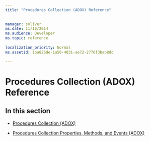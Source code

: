 ```yaml
---
title: "Procedures Collection (ADOX) Reference"
 
 
manager: soliver
ms.date: 11/16/2014
ms.audience: Developer
ms.topic: reference
  
localization_priority: Normal
ms.assetid: 1ba826de-1a50-4031-ae72-2770f3beb8dc

---
```


# Procedures Collection (ADOX) Reference

## In this section

- [Procedures Collection (ADOX)](procedures-collection-adox.md)
    
- [Procedures Collection Properties, Methods, and Events (ADOX)](procedures-collection-properties-methods-and-events-adox.md)
    

